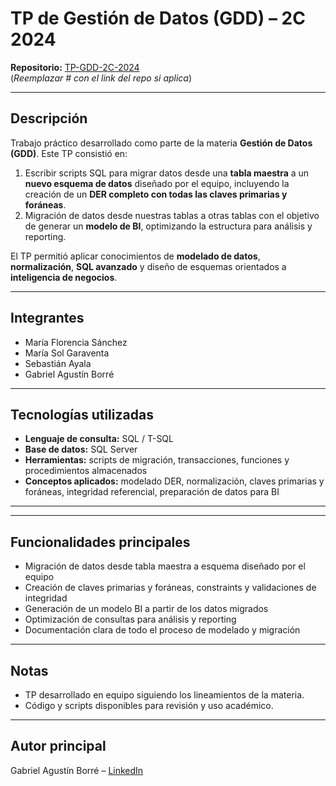# TP de Gestión de Datos (GDD) – 2C 2024

**Repositorio:** [TP-GDD-2C-2024](#)  
(*Reemplazar # con el link del repo si aplica*)

---

## Descripción
Trabajo práctico desarrollado como parte de la materia **Gestión de Datos (GDD)**. Este TP consistió en:
1. Escribir scripts SQL para migrar datos desde una **tabla maestra** a un **nuevo esquema de datos** diseñado por el equipo, incluyendo la creación de un **DER completo con todas las claves primarias y foráneas**.
2. Migración de datos desde nuestras tablas a otras tablas con el objetivo de generar un **modelo de BI**, optimizando la estructura para análisis y reporting.

El TP permitió aplicar conocimientos de **modelado de datos**, **normalización**, **SQL avanzado** y diseño de esquemas orientados a **inteligencia de negocios**.

---

## Integrantes
- María Florencia Sánchez
- María Sol Garaventa
- Sebastián Ayala
- Gabriel Agustín Borré

---

## Tecnologías utilizadas
- **Lenguaje de consulta:** SQL / T-SQL
- **Base de datos:** SQL Server
- **Herramientas:** scripts de migración, transacciones, funciones y procedimientos almacenados
- **Conceptos aplicados:** modelado DER, normalización, claves primarias y foráneas, integridad referencial, preparación de datos para BI

---

---

## Funcionalidades principales
- Migración de datos desde tabla maestra a esquema diseñado por el equipo
- Creación de claves primarias y foráneas, constraints y validaciones de integridad
- Generación de un modelo BI a partir de los datos migrados
- Optimización de consultas para análisis y reporting
- Documentación clara de todo el proceso de modelado y migración

---

## Notas
- TP desarrollado en equipo siguiendo los lineamientos de la materia.
- Código y scripts disponibles para revisión y uso académico.

---

## Autor principal
Gabriel Agustín Borré – [LinkedIn](https://www.linkedin.com/in/gabriel-borré-2aba30279)
